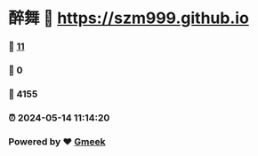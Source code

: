 # 醉舞 :link: https://szm999.github.io 
### :page_facing_up: [11](https://szm999.github.io/tag.html) 
### :speech_balloon: 0 
### :hibiscus: 4155 
### :alarm_clock: 2024-05-14 11:14:20 
### Powered by :heart: [Gmeek](https://github.com/Meekdai/Gmeek)
